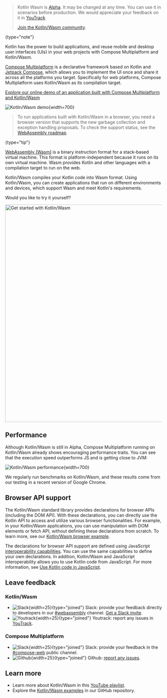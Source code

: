 [//]: # (title: Kotlin Wasm)

> Kotlin Wasm is [Alpha](components-stability.md).
> It may be changed at any time. You can use it in scenarios before production. We would appreciate your feedback on it in [YouTrack](https://kotl.in/issue).
>
> [Join the Kotlin/Wasm community](https://slack-chats.kotlinlang.org/c/webassembly).
>
{type="note"}

Kotlin has the power to build applications, and reuse mobile and desktop user interfaces (UIs) in your web projects with
Compose Multiplatform and Kotlin/Wasm.

[Compose Multiplatform]((https://www.jetbrains.com/lp/compose-multiplatform/)) is a declarative framework based on Kotlin
and [Jetpack Compose](https://developer.android.com/jetpack/compose), which allows you to implement the UI
once and share it across all the platforms you target. Specifically for web platforms, Compose Multiplatform uses 
Kotlin/Wasm as its compilation target.

[Explore our online demo of an application built with Compose Multiplatform and Kotlin/Wasm](https://zal.im/wasm/jetsnack/)

![Kotlin/Wasm demo](wasm-demo.png){width=700}

> To run applications built with Kotlin/Wasm in a browser, you need a browser version that supports the new garbage collection
> and exception handling proposals. To check the support status, see the [WebAssembly
> roadmap](https://webassembly.org/roadmap/).
>
{type="tip"}

[WebAssembly (Wasm)](https://webassembly.org/) is a binary instruction format for a stack-based virtual machine. This
format is platform-independent because it runs on its own virtual machine. Wasm provides Kotlin and other languages with 
a compilation target to run on the web.

Kotlin/Wasm compiles your Kotlin code into Wasm format. Using Kotlin/Wasm, you can create applications that run on 
different environments and devices, which support Wasm and meet Kotlin's requirements.

Would you like to try it yourself?

<a href="wasm-get-started.md"><img src="wasm-get-started-button.svg" width="700" alt="Get started with Kotlin/Wasm"/></a>

## Performance

Although Kotlin/Wasm is still in Alpha, Compose Multiplatform running on Kotlin/Wasm already shows encouraging performance 
traits. You can see that the execution speed outperforms JS and is getting close to JVM:

![Kotlin/Wasm performance](wasm-performance-compose.png){width=700}

We regularly run benchmarks on Kotlin/Wasm, and these results come from our testing in a recent version of Google Chrome.

## Browser API support

The Kotlin/Wasm standard library provides declarations for browser APIs (including the DOM API).
With these declarations, you can directly use the Kotlin API to access and utilize various browser functionalities. 
For example, in your Kotlin/Wasm applications, you can use manipulation with DOM elements or fetch API, 
without defining these declarations from scratch. To learn more, see our [Kotlin/Wasm browser example](https://github.com/Kotlin/kotlin-wasm-examples/tree/main/browser-example).

The declarations for browser API support are defined using JavaScript [interoperability capabilities](wasm-js-interop.md). 
You can use the same capabilities to define your own declarations. In addition, Kotlin/Wasm and JavaScript interoperability 
allows you to use Kotlin code from JavaScript. For more information, see [Use Kotlin code in JavaScript](wasm-js-interop.md#use-kotlin-code-in-javascript).



## Leave feedback

### Kotlin/Wasm
* ![Slack](slack.svg){width=25}{type="joined"} Slack: provide your feedback directly to developers in our [#webassembly](https://kotlinlang.slack.com/archives/CDFP59223) channel. [Get a Slack invite](https://surveys.jetbrains.com/s3/kotlin-slack-sign-up).
* ![Youtrack](youtrack-black-logo.png){width=25}{type="joined"} Youtrack: report any issues in [YouTrack](https://youtrack.jetbrains.com/issue/KT-56492).

### Compose Multiplatform
* ![Slack](slack.svg){width=25}{type="joined"} Slack: provide your feedback in the [#compose-web](https://slack-chats.kotlinlang.org/c/compose-web) public channel.
* ![Github](git-hub.svg){width=25}{type="joined"} Github: [report any issues](https://github.com/JetBrains/compose-multiplatform/issues).

## Learn more

* Learn more about Kotlin/Wasm in this [YouTube playlist](https://kotl.in/wasm-pl).
* Explore the [Kotlin/Wasm examples](https://github.com/Kotlin/kotlin-wasm-examples) in our GitHub repository.